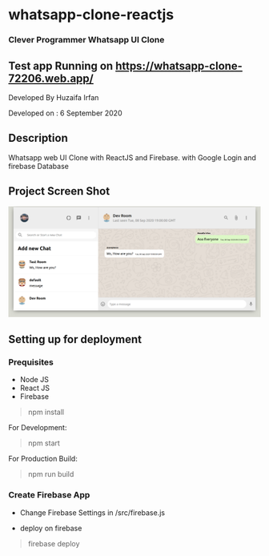 # whatsapp-clone-reactjs


### Clever Programmer Whatsapp UI Clone 

## Test app Running on https://whatsapp-clone-72206.web.app/


Developed By Huzaifa Irfan


Developed on : 6 September 2020


## Description

Whatsapp web UI Clone with ReactJS and Firebase. with Google Login and firebase Database


## Project Screen Shot

![Final Screen Shot](/whatsapp-clone.png)




## Setting up for deployment

### Prequisites
- Node JS
- React JS
- Firebase

> npm install

For Development:

> npm start

For Production Build:

> npm run build

### Create Firebase App

- Change Firebase Settings in /src/firebase.js

- deploy on firebase

 > firebase deploy















